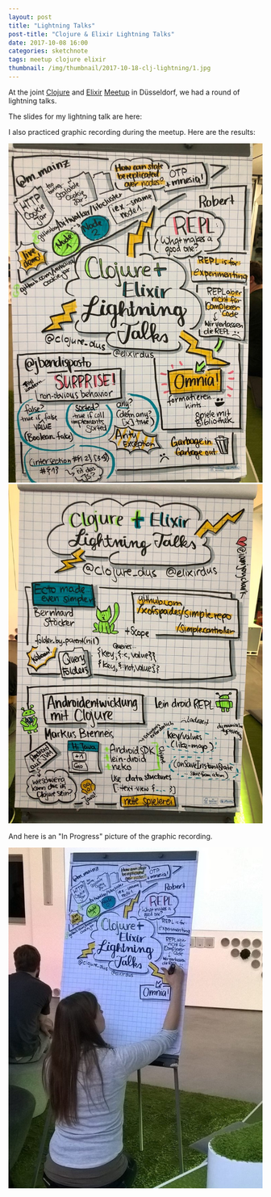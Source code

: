 ```yaml
---
layout: post
title: "Lightning Talks"
post-title: "Clojure & Elixir Lightning Talks"
date: 2017-10-08 16:00
categories: sketchnote
tags: meetup clojure elixir
thumbnail: /img/thumbnail/2017-10-18-clj-lightning/1.jpg
---
```


At the joint [Clojure](https://www.meetup.com/de-DE/Dusseldorf-Clojure-Meetup/) and [Elixir](https://www.meetup.com/de-DE/preview/Elixir-Meetup-Dusseldorf) [Meetup](https://www.meetup.com/de-DE/Dusseldorf-Clojure-Meetup/events/242644042/) in Düsseldorf, we had a round of lightning talks.

The slides for my lightning talk are here:

<script async class="speakerdeck-embed" data-id="0a023d13bfb349cb96e4be6c887600df" data-ratio="1.33333333333333" src="//speakerdeck.com/assets/embed.js"></script>

I also practiced graphic recording during the meetup. Here are the results:

![Clojure and Elixir Lightning Talks](/img/2017-10-18-clj-lightning/1.jpg "Clojure and Elixir Lightning Talks")
![Clojure and Elixir Lightning Talks](/img/2017-10-18-clj-lightning/2.jpg "Clojure and Elixir Lightning Talks")

And here is an "In Progress" picture of the graphic recording.

![Clojure and Elixir Lightning Talks](/img/2017-10-18-clj-lightning/3.jpg "Clojure and Elixir Lightning Talks")
